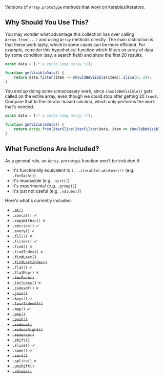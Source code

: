 Versions of `Array.prototype` methods that work on iterables/iterators.

## Why Should You Use This?

You may wonder what advantage this collection has over calling `Array.from(...)` and using `Array` methods directly. The main distinction is that these work lazily, which in some cases can be more efficient. For example, consider this hypothetical function which filters an array of data by some condition (say, a search field) and show the first 20 results.

```js
const data = [/* a quite long array */];

function getVisibleData() {
    return data.filter(item => shouldBeVisible(item)).slice(0, 20);
}
```

You end up doing some unnecessary work, since `shouldBeVisible()` gets called on the entire array, even though we could stop after getting 20 `true`s. Compare that to the iterator-based solution, which only performs the work that's needed.

```js
const data = [/* a quite long array */];

function getVisibleData() {
    return Array.from(iterSlice(iterFilter(data, item => shouldBeVisible(item)), 0, 20));
}
```

## What Functions Are Included?

As a general rule, an `Array.prototype` function won't be included if:

* It's functionally equivalent to `[...iterable].whatever()` (e.g. `.forEach()`)
* It's impossible (e.g. `.sort()`)
* It's experimental (e.g. `.group()`)
* It's just not useful (e.g. `.values()`)

Here's what's currently included:

* ~~`.at()`~~
* `.concat()` ✓
* `.copyWithin()` ✗
* `.entries()` ✓
* `.every()` ✓
* `.fill()` ✗
* `.filter()` ✓
* `.find()` ✗
* `.findIndex()` ✗
* ~~`.findLast()`~~
* ~~`.findLastIndex()`~~
* `.flat()` ✓
* `.flatMap()` ✗
* ~~`.forEach()`~~
* `.includes()` ✗
* `.indexOf()` ✗
* ~~`.join()`~~
* `.keys()` ✓
* ~~`.lastIndexOf()`~~
* `.map()` ✓
* ~~`.pop()`~~
* ~~`.push()`~~
* ~~`.reduce()`~~
* ~~`.reduceRight()`~~
* ~~`.reverse()`~~
* ~~`.shift()`~~
* `.slice()` ✓
* `.some()` ✓
* ~~`.sort()`~~
* `.splice()` ✗
* ~~`.unshift()`~~
* ~~`.values()`~~
